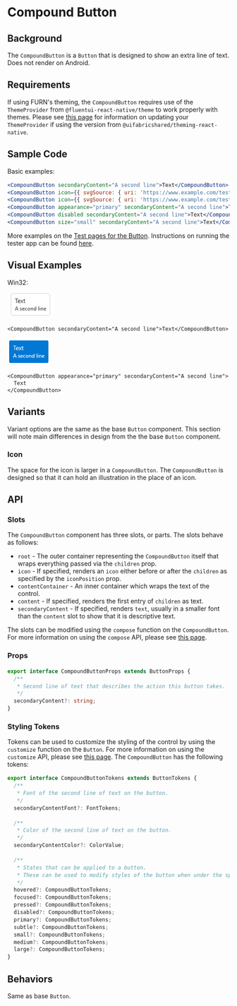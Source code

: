 # Compound Button

## Background

The `CompoundButton` is a `Button` that is designed to show an extra line of text.
Does not render on Android.

## Requirements

If using FURN's theming, the `CompoundButton` requires use of the `ThemeProvider` from `@fluentui-react-native/theme` to work properly with themes. Please see [this page](../../../../../docs/pages/Guides/UpdateThemeProvider.md) for information on updating your `ThemeProvider` if using the version from `@uifabricshared/theming-react-native`.

## Sample Code

Basic examples:

```jsx
<CompoundButton secondaryContent="A second line">Text</CompoundButton>
<CompoundButton icon={{ svgSource: { uri: 'https://www.example.com/test.svg', viewBox: '0 0 100 100' } }} secondaryContent="A second line" />
<CompoundButton icon={{ svgSource: { uri: 'https://www.example.com/test.svg', viewBox: '0 0 100 100' } }} secondaryContent="A second line">Text</CompoundButton>
<CompoundButton appearance="primary" secondaryContent="A second line">Text</CompoundButton>
<CompoundButton disabled secondaryContent="A second line">Text</CompoundButton>
<CompoundButton size="small" secondaryContent="A second line">Text</CompoundButton>
```

More examples on the [Test pages for the Button](../../../../../apps/fluent-tester/src/TestComponents/Button). Instructions on running the tester app can be found [here](../../../../../apps/fluent-tester/README.md).

## Visual Examples

Win32:

![CompoundButton with text on win32 example](../../assets/compoundbutton_example_win32.png)

```tsx
<CompoundButton secondaryContent="A second line">Text</CompoundButton>
```

![CompoundButton with text and primary appearance on win32 example](../../assets/compoundbutton_primary_example_win32.png)

```tsx
<CompoundButton appearance="primary" secondaryContent="A second line">
  Text
</CompoundButton>
```

## Variants

Variant options are the same as the base `Button` component. This section will note main differences in design from the the base `Button` component.

### Icon

The space for the icon is larger in a `CompoundButton`. The `CompoundButton` is designed so that it can hold an illustration in the place of an icon.

## API

### Slots

The `CompoundButton` component has three slots, or parts. The slots behave as follows:

- `root` - The outer container representing the `CompoundButton` itself that wraps everything passed via the `children` prop.
- `icon` - If specified, renders an `icon` either before or after the `children` as specified by the `iconPosition` prop.
- `contentContainer` - An inner container which wraps the text of the control.
- `content` - If specified, renders the first entry of `children` as text.
- `secondaryContent` - If specified, renders `text`, usually in a smaller font than the `content` slot to show that it is descriptive text.

The slots can be modified using the `compose` function on the `CompoundButton`. For more information on using the `compose` API, please see [this page](../../../../framework/composition/README.md).

### Props

```ts
export interface CompoundButtonProps extends ButtonProps {
  /**
   * Second line of text that describes the action this button takes.
   */
  secondaryContent?: string;
}
```

### Styling Tokens

Tokens can be used to customize the styling of the control by using the `customize` function on the `Button`. For more information on using the `customize` API, please see [this page](../../../../framework/composition/README.md). The `CompoundButton` has the following tokens:

```ts
export interface CompoundButtonTokens extends ButtonTokens {
  /**
   * Font of the second line of text on the button.
   */
  secondaryContentFont?: FontTokens;

  /**
   * Color of the second line of text on the button.
   */
  secondaryContentColor?: ColorValue;

  /**
   * States that can be applied to a button.
   * These can be used to modify styles of the button when under the specified state.
   */
  hovered?: CompoundButtonTokens;
  focused?: CompoundButtonTokens;
  pressed?: CompoundButtonTokens;
  disabled?: CompoundButtonTokens;
  primary?: CompoundButtonTokens;
  subtle?: CompoundButtonTokens;
  small?: CompoundButtonTokens;
  medium?: CompoundButtonTokens;
  large?: CompoundButtonTokens;
}
```

## Behaviors

Same as base `Button`.

